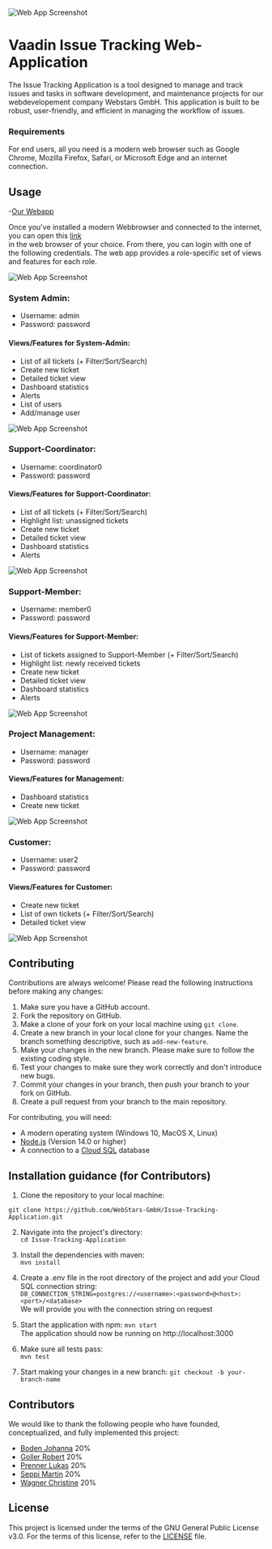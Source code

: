 ![Web App Screenshot](src/main/resources/META-INF/resources/images/logo-white.png)



# Vaadin Issue Tracking Web-Application


The Issue Tracking Application is a tool designed to manage and track issues and tasks
in software development, and maintenance projects for our webdevelopement company Webstars GmbH.
This application is built to be robust, user-friendly, and efficient in managing the
workflow of issues.

### Requirements

For end users, all you need is a modern web browser such as Google Chrome, Mozilla Firefox,
Safari, or Microsoft Edge and an internet connection.



## Usage
-[Our Webapp](https://vaadin-ui-service-fdx3dx7jqa-oa.a.run.app/)   



Once you've installed a modern Webbrowser and connected to the internet, you can open this [link](https://vaadin-ui-service-fdx3dx7jqa-oa.a.run.app/)  
in the web browser of your choice.
From there, you can login with one of the following credentials. The web app provides
a role-specific set of views and features for each role.  

![Web App Screenshot](src/main/resources/META-INF/resources/images/screenshots/sh_login.png)
### System Admin:  
  - Username: admin
  - Password: password  
#### Views/Features for System-Admin:
- List of all tickets (+ Filter/Sort/Search)  
- Create new ticket  
- Detailed ticket view
- Dashboard statistics
- Alerts
- List of users
- Add/manage user

![Web App Screenshot](src/main/resources/META-INF/resources/images/screenshots/sh_user.png)

### Support-Coordinator:
- Username: coordinator0
- Password: password
#### Views/Features for Support-Coordinator:
- List of all tickets (+ Filter/Sort/Search)  
- Highlight list: unassigned tickets  
- Create new ticket
- Detailed ticket view
- Dashboard statistics
- Alerts

![Web App Screenshot](src/main/resources/META-INF/resources/images/screenshots/sh_supportcoordinator.png)


### Support-Member:
- Username: member0
- Password: password
#### Views/Features for Support-Member:  
- List of tickets assigned to Support-Member (+ Filter/Sort/Search)  
- Highlight list: newly received tickets  
- Create new ticket  
- Detailed ticket view  
- Dashboard statistics  
- Alerts  

![Web App Screenshot](src/main/resources/META-INF/resources/images/screenshots/sh_memberStatistik.png)


### Project Management:  
- Username: manager  
- Password: password  
#### Views/Features for Management:
- Dashboard statistics
- Create new ticket

![Web App Screenshot](src/main/resources/META-INF/resources/images/screenshots/sh_dashboard.png)


### Customer:
- Username: user2
- Password: password  
#### Views/Features for Customer:
- Create new ticket
- List of own tickets (+ Filter/Sort/Search)
- Detailed ticket view  

![Web App Screenshot](src/main/resources/META-INF/resources/images/screenshots/sh_customer.png)



## Contributing

Contributions are always welcome! Please read the following instructions before making any changes:

1. Make sure you have a GitHub account.
2. Fork the repository on GitHub.
3. Make a clone of your fork on your local machine using `git clone`.
4. Create a new branch in your local clone for your changes. Name the branch something descriptive, such as `add-new-feature`.
5. Make your changes in the new branch. Please make sure to follow the existing coding style.
6. Test your changes to make sure they work correctly and don't introduce new bugs.
7. Commit your changes in your branch, then push your branch to your fork on GitHub.
8. Create a pull request from your branch to the main repository.

For contributing, you will need:

- A modern operating system (Windows 10, MacOS X, Linux)
- [Node.js](https://nodejs.org) (Version 14.0 or higher)
- A connection to a [Cloud SQL](https://cloud.google.com/sql) database

## Installation guidance (for Contributors)

1. Clone the repository to your local machine:

`git clone https://github.com/WebStars-GmbH/Issue-Tracking-Application.git`

2. Navigate into the project's directory:  
   `cd Issue-Tracking-Application`


3. Install the dependencies with maven:  
   `mvn install`


4. Create a .env file in the root directory of the project and add your Cloud SQL connection string:  
   `DB_CONNECTION_STRING=postgres://<username>:<password>@<host>:<port>/<database>`  
We will provide you with the connection string on request


5. Start the application with npm:
    `mvn start`   
   The application should now be running on http://localhost:3000


6. Make sure all tests pass:  
   `mvn test`


7. Start making your changes in a new branch:
   `git checkout -b your-branch-name`



## Contributors

We would like to thank the following people who have founded, conceptualized, and fully implemented this project:

- [Boden Johanna](https://github.com/orgs/WebStars-GmbH/people/HonigUndErde) 20%
- [Goller Robert](https://github.com/orgs/WebStars-GmbH/people/the-official-robert) 20%
- [Prenner Lukas](https://github.com/prennerproducts) 20%
- [Seppi Martin](https://github.com/orgs/WebStars-GmbH/people/Zetamasevt) 20%
- [Wagner Christine](https://github.com/orgs/WebStars-GmbH/people/HoepfnerUndMalz) 20%



## License

This project is licensed under the terms of the GNU General Public License v3.0. For the terms of this license, refer to the [LICENSE](LICENSE.txt) file.
